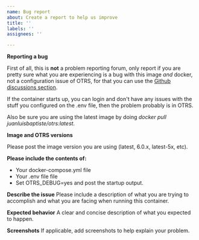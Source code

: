 ```yaml
---
name: Bug report
about: Create a report to help us improve
title: ''
labels: ''
assignees: ''

---
```


**Reporting a bug**

First of all, this is **not** a problem reporting forum, only report if you are pretty sure what you are experiencing is a bug with this image _and_ docker, not a configuration issue of OTRS, for that you can use the [Github discussions section](https://github.com/juanluisbaptiste/docker-otrs/discussions).

If the container starts up, you can login and don't have any issues with the stuff you configured on the .env file, then the problem probably is in OTRS.

Also be sure you are using the latest image by doing _docker pull juanluisbaptiste/otrs:latest_.

**Image and OTRS versions**

Please post the image version you are using (latest, 6.0.x, latest-5x, etc).

**Please include the contents of:**

  * Your docker-compose.yml file 
  * Your .env file file
  * Set OTRS_DEBUG=yes and post the startup output.

**Describe the issue**
Please include a description of what you are trying to accomplish and what you are facing when running this container.

**Expected behavior**
A clear and concise description of what you expected to happen.

**Screenshots**
If applicable, add screenshots to help explain your problem.
